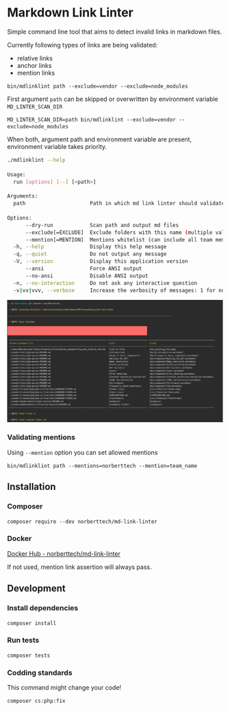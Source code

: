 # Markdown Link Linter

Simple command line tool that aims to detect invalid links in
markdown files.  

Currently following types of links are being validated:

* relative links
* anchor links
* mention links

```console
bin/mdlinklint path --exclude=vendor --exclude=node_modules
```

First argument `path` can be skipped or overwritten by environment variable `MD_LINTER_SCAN_DIR` 

```console
MD_LINTER_SCAN_DIR=path bin/mdlinklint --exclude=vendor --exclude=node_modules
```

When both, argument path and environment variable are present, environment variable takes priority. 

```bash
./mdlinklint --help

Usage:
  run [options] [--] [<path>]

Arguments:
  path                     Path in which md link linter should validate all markdown files

Options:
      --dry-run            Scan path and output md files
      --exclude[=EXCLUDE]  Exclude folders with this name (multiple values allowed)
      --mention[=MENTION]  Mentions whitelist (can include all team members or groups), if empty mentions are not validated (multiple values allowed)
  -h, --help               Display this help message
  -q, --quiet              Do not output any message
  -V, --version            Display this application version
      --ansi               Force ANSI output
      --no-ansi            Disable ANSI output
  -n, --no-interaction     Do not ask any interactive question
  -v|vv|vvv, --verbose     Increase the verbosity of messages: 1 for normal output, 2 for more verbose output and 3 for debug
```

![Preview](/docs/preview.jpg)

### Validating mentions 

Using `--mention` option you can set allowed mentions 

```console
bin/mdlinklint path --mentions=norberttech --mention=team_name
```

## Installation

### Composer

```console
composer require --dev norberttech/md-link-linter
```

### Docker

[Docker Hub - norberttech/md-link-linter](https://hub.docker.com/r/norberttech/md-link-linter)

If not used, mention link assertion will always pass.

## Development

### Install dependencies

```console
composer install
```

### Run tests

```console
composer tests
```

### Codding standards

This command might change your code!

```console
composer cs:php:fix
```
